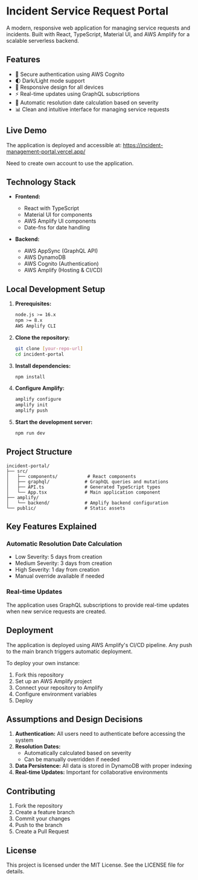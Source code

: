 # Incident Service Request Portal

A modern, responsive web application for managing service requests and incidents. Built with React, TypeScript, Material UI, and AWS Amplify for a scalable serverless backend.

## Features

- 🔐 Secure authentication using AWS Cognito
- 🌓 Dark/Light mode support
- 📱 Responsive design for all devices
- ⚡ Real-time updates using GraphQL subscriptions
- 🎯 Automatic resolution date calculation based on severity
- 📊 Clean and intuitive interface for managing service requests

## Live Demo

The application is deployed and accessible at: https://incident-management-portal.vercel.app/

Need to create own account to use the application.

## Technology Stack

- **Frontend:**
  - React with TypeScript
  - Material UI for components
  - AWS Amplify UI components
  - Date-fns for date handling

- **Backend:**
  - AWS AppSync (GraphQL API)
  - AWS DynamoDB
  - AWS Cognito (Authentication)
  - AWS Amplify (Hosting & CI/CD)

## Local Development Setup

1. **Prerequisites:**
   ```bash
   node.js >= 16.x
   npm >= 8.x
   AWS Amplify CLI
   ```

2. **Clone the repository:**
   ```bash
   git clone [your-repo-url]
   cd incident-portal
   ```

3. **Install dependencies:**
   ```bash
   npm install
   ```

4. **Configure Amplify:**
   ```bash
   amplify configure
   amplify init
   amplify push
   ```

5. **Start the development server:**
   ```bash
   npm run dev
   ```

## Project Structure

```
incident-portal/
├── src/
│   ├── components/           # React components
│   ├── graphql/             # GraphQL queries and mutations
│   ├── API.ts               # Generated TypeScript types
│   └── App.tsx              # Main application component
├── amplify/
│   └── backend/             # Amplify backend configuration
└── public/                  # Static assets
```

## Key Features Explained

### Automatic Resolution Date Calculation
- Low Severity: 5 days from creation
- Medium Severity: 3 days from creation
- High Severity: 1 day from creation
- Manual override available if needed

### Real-time Updates
The application uses GraphQL subscriptions to provide real-time updates when new service requests are created.

## Deployment

The application is deployed using AWS Amplify's CI/CD pipeline. Any push to the main branch triggers automatic deployment.

To deploy your own instance:

1. Fork this repository
2. Set up an AWS Amplify project
3. Connect your repository to Amplify
4. Configure environment variables
5. Deploy

## Assumptions and Design Decisions

1. **Authentication:** All users need to authenticate before accessing the system
2. **Resolution Dates:** 
   - Automatically calculated based on severity
   - Can be manually overridden if needed
3. **Data Persistence:** All data is stored in DynamoDB with proper indexing
4. **Real-time Updates:** Important for collaborative environments

## Contributing

1. Fork the repository
2. Create a feature branch
3. Commit your changes
4. Push to the branch
5. Create a Pull Request

## License

This project is licensed under the MIT License. See the LICENSE file for details.
